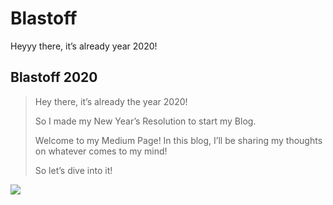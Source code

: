 # Blastoff

Heyyy there, it’s already year 2020!

## Blastoff 2020 <a id="c6cc"></a>

> Hey there, it’s already the year 2020!
>
> So I made my New Year’s Resolution to start my Blog.
>
> Welcome to my Medium Page! In this blog, I’ll be sharing my thoughts on whatever comes to my mind!
>
> So let’s dive into it!

![](https://cdn-images-1.medium.com/max/2560/0*LlBE2JfSKBQdFeeW.jpg)

